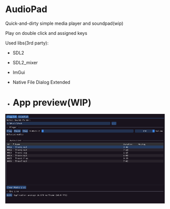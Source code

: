 # AudioPad

Quick-and-dirty simple media player and soundpad(wip)

Play on double click and assigned keys

Used libs(3rd party):
- SDL2
- SDL2_mixer
- ImGui
- Native File Dialog Extended

- # App preview(WIP)
![Screenshot](https://github.com/Nealsbo/AudioPad/blob/master/screen1.png)
